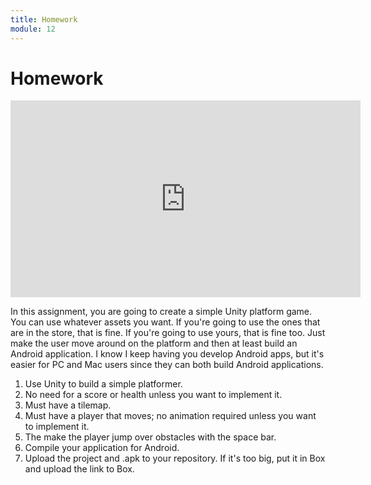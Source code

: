 ```yaml
---
title: Homework
module: 12
---
```


# Homework

<iframe width="560" height="315" src="https://umontana.zoom.us/rec/play/68J8Ju2qrDo3HtGV4gSDVvZxW9S4e_2shnMc_6BcnUvmAHNQNwL3Y7tEN7ODLlQGjjwZSdWUi2iIKHs7?continueMode=true" frameborder="0" allow="accelerometer; autoplay; encrypted-media; gyroscope; picture-in-picture" allowfullscreen></iframe>

In this assignment, you are going to create a simple Unity platform game. You can use whatever assets you want. If you're going to use the ones that are in the store, that is fine. If you're going to use yours, that is fine too. Just make the user move around on the platform and then at least build an Android application. I know I keep having you develop Android apps, but it's easier for PC and Mac users since they can both build Android applications.

1. Use Unity to build a simple platformer.
2. No need for a score or health unless you want to implement it.
3. Must have a tilemap.
4. Must have a player that moves; no animation required unless you want to implement it.
5. The make the player jump over obstacles with the space bar.
6. Compile your application for Android.
7. Upload the project and .apk to your repository. If it's too big, put it in Box and upload the link to Box.